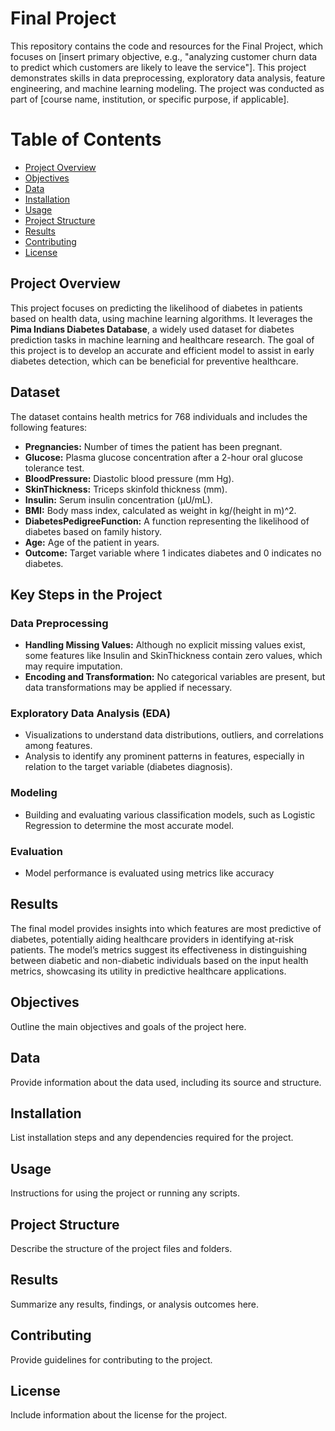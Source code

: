 <h1>Final Project</h1>
This repository contains the code and resources for the Final Project, which focuses on [insert primary objective, e.g., "analyzing customer churn data to predict which customers are likely to leave the service"]. This project demonstrates skills in data preprocessing, exploratory data analysis, feature engineering, and machine learning modeling. The project was conducted as part of [course name, institution, or specific purpose, if applicable].

<h1>Table of Contents</h1>
    <div class="toc">
        <ul>
            <li><a href="#overview">Project Overview</a></li>
            <li><a href="#objectives">Objectives</a></li>
            <li><a href="#data">Data</a></li>
            <li><a href="#installation">Installation</a></li>
            <li><a href="#usage">Usage</a></li>
            <li><a href="#structure">Project Structure</a></li>
            <li><a href="#results">Results</a></li>
            <li><a href="#contributing">Contributing</a></li>
            <li><a href="#license">License</a></li>
        </ul>
    </div>
<div class="section" id="overview">
        <h2>Project Overview</h2>
        <p><p>This project focuses on predicting the likelihood of diabetes in patients based on health data, using machine learning algorithms. It leverages the <strong>Pima Indians Diabetes Database</strong>, a widely used dataset for diabetes prediction tasks in machine learning and healthcare research. The goal of this project is to develop an accurate and efficient model to assist in early diabetes detection, which can be beneficial for preventive healthcare.</p>

<h2>Dataset</h2>
<p>The dataset contains health metrics for 768 individuals and includes the following features:</p>
<ul>
    <li><strong>Pregnancies:</strong> Number of times the patient has been pregnant.</li>
    <li><strong>Glucose:</strong> Plasma glucose concentration after a 2-hour oral glucose tolerance test.</li>
    <li><strong>BloodPressure:</strong> Diastolic blood pressure (mm Hg).</li>
    <li><strong>SkinThickness:</strong> Triceps skinfold thickness (mm).</li>
    <li><strong>Insulin:</strong> Serum insulin concentration (μU/mL).</li>
    <li><strong>BMI:</strong> Body mass index, calculated as weight in kg/(height in m)^2.</li>
    <li><strong>DiabetesPedigreeFunction:</strong> A function representing the likelihood of diabetes based on family history.</li>
    <li><strong>Age:</strong> Age of the patient in years.</li>
    <li><strong>Outcome:</strong> Target variable where 1 indicates diabetes and 0 indicates no diabetes.</li>
</ul>

<h2>Key Steps in the Project</h2>

<h3>Data Preprocessing</h3>
<ul>
    <li><strong>Handling Missing Values:</strong> Although no explicit missing values exist, some features like Insulin and SkinThickness contain zero values, which may require imputation.</li>
    <li><strong>Encoding and Transformation:</strong> No categorical variables are present, but data transformations may be applied if necessary.</li>
</ul>

<h3>Exploratory Data Analysis (EDA)</h3>
<ul>
    <li>Visualizations to understand data distributions, outliers, and correlations among features.</li>
    <li>Analysis to identify any prominent patterns in features, especially in relation to the target variable (diabetes diagnosis).</li>
</ul>

<h3>Modeling</h3>
<ul>
    <li>Building and evaluating various classification models, such as Logistic Regression to determine the most accurate model.</li>
   
</ul>

<h3>Evaluation</h3>
<ul>
    <li>Model performance is evaluated using metrics like accuracy</li>
</ul>

<h2>Results</h2>
<p>The final model provides insights into which features are most predictive of diabetes, potentially aiding healthcare providers in identifying at-risk patients. The model’s metrics suggest its effectiveness in distinguishing between diabetic and non-diabetic individuals based on the input health metrics, showcasing its utility in predictive healthcare applications.</p>

</p>
    </div>
   <div class="section" id="objectives">
        <h2>Objectives</h2>
        <p>Outline the main objectives and goals of the project here.</p>
    </div>

<div class="section" id="data">
        <h2>Data</h2>
        <p>Provide information about the data used, including its source and structure.</p>
    </div>

 <div class="section" id="installation">
        <h2>Installation</h2>
        <p>List installation steps and any dependencies required for the project.</p>
    </div>

<div class="section" id="usage">
        <h2>Usage</h2>
        <p>Instructions for using the project or running any scripts.</p>
    </div>

 <div class="section" id="structure">
        <h2>Project Structure</h2>
        <p>Describe the structure of the project files and folders.</p>
    </div>

 <div class="section" id="results">
        <h2>Results</h2>
        <p>Summarize any results, findings, or analysis outcomes here.</p>
    </div>

 <div class="section" id="contributing">
        <h2>Contributing</h2>
        <p>Provide guidelines for contributing to the project.</p>
    </div>

   <div class="section" id="license">
        <h2>License</h2>
        <p>Include information about the license for the project.</p>
    </div>
